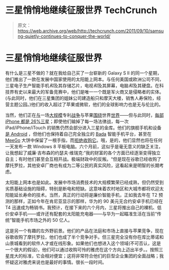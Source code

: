 # 三星悄悄地继续征服世界 TechCrunch

> 原文：<https://web.archive.org/web/http://techcrunch.com/2011/09/10/samsung-quietly-continues-to-conquer-the-world/>

# 三星悄悄地继续征服世界

有什么是三星不做的？就在我给自己买了一台崭新的 Galaxy S II 的同一个星期，他们推出了一款在发展中国家使用的太阳能上网本。与任何美国或欧洲公司不同，三星电子生产智能手机*和*及其存储芯片，电视*和*及其屏幕，电脑*和*及其硬盘。在科技界有史以来最大的军备竞赛中，他们是唯一一个既是军火商又是侵略者的实体。(与此同时，他们在三星集团的姐妹公司建造船只和摩天大楼，销售人寿保险，经营主题公园。)他们的收入超过了苹果或微软，他们的全球影响力也是无与伦比的。

当然，他们正在[与](https://web.archive.org/web/20230205035738/http://www.time.com/time/business/article/0,8599,2092395,00.html)一场[大规模](https://web.archive.org/web/20230205035738/https://techcrunch.com/2011/04/28/samsung-escalates-ip-war-with-apple-sues-over-10-patents/)专利[战争](https://web.archive.org/web/20230205035738/https://techcrunch.com/2011/05/30/samsung-ups-the-ante-in-apple-patent-dispute-requests-iphone-5-ipad-3/)与苹果[围绕](https://web.archive.org/web/20230205035738/https://techcrunch.com/2011/09/08/over-iphone-and-ipad-patents-apple-sues-samsung-in-japan/)世界[世界](https://web.archive.org/web/20230205035738/https://techcrunch.com/2011/09/09/apple-ftw-german-court-upholds-galaxy-tab-10-1-sales-ban/)——但与此同时，[每部 iPhone 都是 26%三星](https://web.archive.org/web/20230205035738/http://www.economist.com/blogs/dailychart/2011/08/apple-and-samsungs-symbiotic-relationship)；即使他们输掉了每一场法律战，每一次 iPad/iPhone/iTouch 的销售仍然会部分进入三星的金库。他们的旗舰手机和设备[是 Android](https://web.archive.org/web/20230205035738/https://techcrunch.com/2011/09/08/samsung-nexus-prime-support-page-pops-up-rumored-specs-trickle-out/) ，但他们也保持着自己完全独立的 [Bada](https://web.archive.org/web/20230205035738/http://en.wikipedia.org/wiki/Bada_%28operating_system%29) 智能手机平台，甚至在 [MeeGo](https://web.archive.org/web/20230205035738/http://news.cnet.com/8301-1035_3-20103854-94/samsung-were-not-buying-meego/) 大饼中保留了一根手指，而[拒绝收购它](https://web.archive.org/web/20230205035738/https://techcrunch.com/2011/09/09/samsung-responds-to-more-os-acquisition-rumors-nope-were-not-buying-meego-either/)。哦，是的，他们显然也将在任何一天发布一款 Windows 8 平板电脑。六个月前，这似乎是毫无意义的缺乏关注，让我想起了威廉·吉布森的约瑟夫·维瑞克:“我的财富的各个方面已经逐渐变得独立自主；有时他们甚至会互相开战。极端财政中的反叛。“但是现在谷歌已经收购了摩托罗拉，其他安卓厂商也有成为二等公民的真实风险，这看起来是明智的长期考虑。

太阳能上网本也是如此。发展中市场消费技术的大规模繁荣已经成熟，但仍然受到劣质基础设施的阻碍，特别是断电和短缺。这意味着农村地区和大城市都将欢迎太阳能延长寿命的技术。当然，真正的行动将是廉价智能手机，正如我去年在 T2 预测的那样，正如今年在肯尼亚显示的那样，华为的 90 美元无合约安卓手机已经在 T4 迅速成为畅销书。我预计，在接下来的六个月内，三星将推出自己的裸机、低价安卓手机——或许还有配套的太阳能充电器——与华为一起瞄准生活在当前“传统”智能手机市场之外的 50 亿人。

这是另一个有趣的左外野前景。他们的产品在法庭和市场上直接与苹果竞争，现在谷歌收购了摩托罗拉，他们也成了半个竞争对手。但三星完全没有你在库比蒂诺和山景城看到的软件人才或在线形象。如果他们也想进入这个领域(不可否认，这是一个很大的假设)，他们可以通过收购可怜的雅虎在这个方向上迈出半步。。按照三星庞大的标准，它会相对便宜；这将非常符合他们的巨型企业集团的全面战略；我怀疑这对雅虎来说也是最好的事情。很长一段时间。